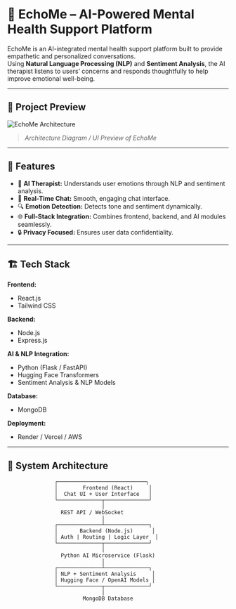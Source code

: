 # 🧠 EchoMe – AI-Powered Mental Health Support Platform

EchoMe is an AI-integrated mental health support platform built to provide empathetic and personalized conversations.  
Using **Natural Language Processing (NLP)** and **Sentiment Analysis**, the AI therapist listens to users’ concerns and responds thoughtfully to help improve emotional well-being.

---

## 🌅 Project Preview

![EchoMe Architecture](./assets/echome-architecture.png)
> *Architecture Diagram / UI Preview of EchoMe*

---

## 🚀 Features

- 🤖 **AI Therapist:** Understands user emotions through NLP and sentiment analysis.  
- 💬 **Real-Time Chat:** Smooth, engaging chat interface.  
- 🔍 **Emotion Detection:** Detects tone and sentiment dynamically.  
- 🌐 **Full-Stack Integration:** Combines frontend, backend, and AI modules seamlessly.  
- 🔒 **Privacy Focused:** Ensures user data confidentiality.

---

## 🏗️ Tech Stack

**Frontend:**  
- React.js  
- Tailwind CSS  

**Backend:**  
- Node.js  
- Express.js  

**AI & NLP Integration:**  
- Python (Flask / FastAPI)  
- Hugging Face Transformers  
- Sentiment Analysis & NLP Models  

**Database:**  
- MongoDB  

**Deployment:**  
- Render / Vercel / AWS  

---

## 🧩 System Architecture

```plaintext
               ┌────────────────────────────┐
               │        Frontend (React)     │
               │  Chat UI + User Interface   │
               └──────────────┬──────────────┘
                              │
                 REST API / WebSocket
                              │
               ┌──────────────┴──────────────┐
               │       Backend (Node.js)      │
               │ Auth | Routing | Logic Layer  │
               └──────────────┬──────────────┘
                              │
                 Python AI Microservice (Flask)
                              │
               ┌──────────────┴──────────────┐
               │ NLP + Sentiment Analysis     │
               │ Hugging Face / OpenAI Models │
               └──────────────┬──────────────┘
                              │
                        MongoDB Database



